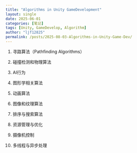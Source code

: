 ```yaml
---
title: "Algorithms in Unity GameDevelopment"
layout: single
date: 2025-06-01
categories: [笔记]
tags: [Unity, GameDevelop, Algorithm]
author: "ljf12825"
permalink: /posts/2025-08-03-Algorithms-in-Unity-Game-Dev/
---
```

1. 寻路算法（Pathfinding Algorithms）

2. 碰撞检测和物理算法

3. AI行为

4. 图形学相关算法

5. 动画算法

6. 图像和纹理算法

7. 排序与搜索算法

8. 资源管理与优化

9. 摄像机控制

10. 多线程与异步处理